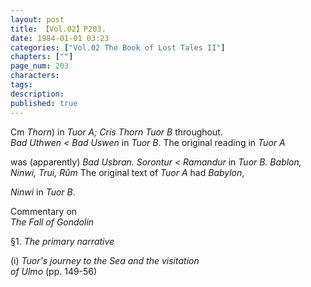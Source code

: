 ```yaml
---
layout: post
title: 【Vol.02】P203.
date: 1984-01-01 03:23
categories: ["Vol.02 The Book of Lost Tales II"]
chapters: [""]
page_num: 203
characters: 
tags: 
description: 
published: true
---
```


<p style="text-indent: 0;">
Cm <I>Thorn</I>) in <I>Tuor A; Cris Thorn Tuor B</I> throughout.<BR><I>Bad Uthwen < Bad Uswen</I> in <I>Tuor B</I>. The original reading in <I>Tuor A</I>
</p>

was (apparently) <I>Bad Usbran. Sorontur < Ramandur</I> in <I>Tuor B. Bablon, Ninwi, Trui, Rûm</I> The original text of <I>Tuor A</I> had <I>Babylon</I>,

<I>Ninwi</I> in <I>Tuor B</I>.

Commentary on<BR><I>The Fall of Gondolin</I>

§1. <I>The primary narrative</I>

(i) <I>Tuor's journey to the Sea and the visitation<BR>of Ulmo</I> (pp. 149-56)

